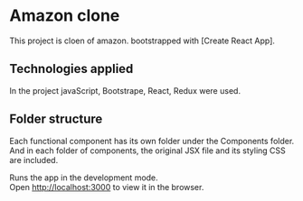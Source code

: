 # Amazon clone

This project is cloen of amazon. bootstrapped with [Create React App].

## Technologies applied 

In the project javaScript, Bootstrape, React, Redux were used.

## Folder structure

Each functional component has its own folder under the Components folder. And in each folder of components, the original JSX file and its styling CSS are included.

Runs the app in the development mode.\
Open [http://localhost:3000](http://localhost:3000) to view it in the browser.


